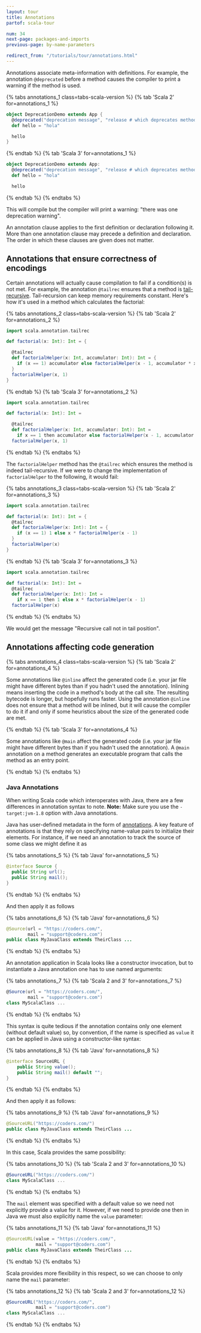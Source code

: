 ```yaml
---
layout: tour
title: Annotations
partof: scala-tour

num: 34
next-page: packages-and-imports
previous-page: by-name-parameters

redirect_from: "/tutorials/tour/annotations.html"
---
```


Annotations associate meta-information with definitions. For example, the annotation `@deprecated` before a method causes the compiler to print a warning if the method is used.

{% tabs annotations_1 class=tabs-scala-version %}
{% tab 'Scala 2' for=annotations_1 %}
```scala mdoc:fail
object DeprecationDemo extends App {
  @deprecated("deprecation message", "release # which deprecates method")
  def hello = "hola"

  hello
}
```
{% endtab %}
{% tab 'Scala 3' for=annotations_1 %}
```scala
object DeprecationDemo extends App:
  @deprecated("deprecation message", "release # which deprecates method")
  def hello = "hola"

  hello
```
{% endtab %}
{% endtabs %}

This will compile but the compiler will print a warning: "there was one deprecation warning".

An annotation clause applies to the first definition or declaration following it. More than one annotation clause may precede a definition and declaration. The order in which these clauses are given does not matter.


## Annotations that ensure correctness of encodings
Certain annotations will actually cause compilation to fail if a condition(s) is not met. For example, the annotation `@tailrec` ensures that a method is [tail-recursive](https://en.wikipedia.org/wiki/Tail_call). Tail-recursion can keep memory requirements constant. Here's how it's used in a method which calculates the factorial:

{% tabs annotations_2 class=tabs-scala-version %}
{% tab 'Scala 2' for=annotations_2 %}
```scala mdoc
import scala.annotation.tailrec

def factorial(x: Int): Int = {

  @tailrec
  def factorialHelper(x: Int, accumulator: Int): Int = {
    if (x == 1) accumulator else factorialHelper(x - 1, accumulator * x)
  }
  factorialHelper(x, 1)
}
```
{% endtab %}
{% tab 'Scala 3' for=annotations_2 %}
```scala
import scala.annotation.tailrec

def factorial(x: Int): Int =

  @tailrec
  def factorialHelper(x: Int, accumulator: Int): Int =
    if x == 1 then accumulator else factorialHelper(x - 1, accumulator * x)
  factorialHelper(x, 1)
```
{% endtab %}
{% endtabs %}

The `factorialHelper` method has the `@tailrec` which ensures the method is indeed tail-recursive. If we were to change the implementation of `factorialHelper` to the following, it would fail:

{% tabs annotations_3 class=tabs-scala-version %}
{% tab 'Scala 2' for=annotations_3 %}
```scala mdoc:fail
import scala.annotation.tailrec

def factorial(x: Int): Int = {
  @tailrec
  def factorialHelper(x: Int): Int = {
    if (x == 1) 1 else x * factorialHelper(x - 1)
  }
  factorialHelper(x)
}
```
{% endtab %}
{% tab 'Scala 3' for=annotations_3 %}
```scala
import scala.annotation.tailrec

def factorial(x: Int): Int =
  @tailrec
  def factorialHelper(x: Int): Int =
    if x == 1 then 1 else x * factorialHelper(x - 1)
  factorialHelper(x)
```
{% endtab %}
{% endtabs %}

We would get the message "Recursive call not in tail position".

## Annotations affecting code generation

{% tabs annotations_4 class=tabs-scala-version %}
{% tab 'Scala 2' for=annotations_4 %}

Some annotations like `@inline` affect the generated code (i.e. your jar file might have different bytes than if you hadn't used the annotation). Inlining means inserting the code in a method's body at the call site. The resulting bytecode is longer, but hopefully runs faster. Using the annotation `@inline` does not ensure that a method will be inlined, but it will cause the compiler to do it if and only if some heuristics about the size of the generated code are met.

{% endtab %}
{% tab 'Scala 3' for=annotations_4 %}

Some annotations like `@main` affect the generated code (i.e. your jar file might have different bytes than if you hadn't used the annotation). A `@main` annotation on a method generates an executable program that calls the method as an entry point.

{% endtab %}
{% endtabs %}

### Java Annotations ###
When writing Scala code which interoperates with Java, there are a few differences in annotation syntax to note.
**Note:** Make sure you use the `-target:jvm-1.8` option with Java annotations.

Java has user-defined metadata in the form of [annotations](https://docs.oracle.com/javase/tutorial/java/annotations/). A key feature of annotations is that they rely on specifying name-value pairs to initialize their elements. For instance, if we need an annotation to track the source of some class we might define it as

{% tabs annotations_5 %}
{% tab 'Java' for=annotations_5 %}
```java
@interface Source {
  public String url();
  public String mail();
}
```
{% endtab %}
{% endtabs %}

And then apply it as follows

{% tabs annotations_6 %}
{% tab 'Java' for=annotations_6 %}
```java
@Source(url = "https://coders.com/",
        mail = "support@coders.com")
public class MyJavaClass extends TheirClass ...
```
{% endtab %}
{% endtabs %}

An annotation application in Scala looks like a constructor invocation, but to instantiate a Java annotation one has to use named arguments:

{% tabs annotations_7 %}
{% tab 'Scala 2 and 3' for=annotations_7 %}
```scala
@Source(url = "https://coders.com/",
        mail = "support@coders.com")
class MyScalaClass ...
```
{% endtab %}
{% endtabs %}

This syntax is quite tedious if the annotation contains only one element (without default value) so, by convention, if the name is specified as `value` it can be applied in Java using a constructor-like syntax:

{% tabs annotations_8 %}
{% tab 'Java' for=annotations_8 %}
```java
@interface SourceURL {
    public String value();
    public String mail() default "";
}
```
{% endtab %}
{% endtabs %}

And then apply it as follows:

{% tabs annotations_9 %}
{% tab 'Java' for=annotations_9 %}
```java
@SourceURL("https://coders.com/")
public class MyJavaClass extends TheirClass ...
```
{% endtab %}
{% endtabs %}

In this case, Scala provides the same possibility:

{% tabs annotations_10 %}
{% tab 'Scala 2 and 3' for=annotations_10 %}
```scala
@SourceURL("https://coders.com/")
class MyScalaClass ...
```
{% endtab %}
{% endtabs %}

The `mail` element was specified with a default value so we need not explicitly provide a value for it.
However, if we need to provide one then in Java we must also explicitly name the `value` parameter:

{% tabs annotations_11 %}
{% tab 'Java' for=annotations_11 %}
```java
@SourceURL(value = "https://coders.com/",
           mail = "support@coders.com")
public class MyJavaClass extends TheirClass ...
```
{% endtab %}
{% endtabs %}

Scala provides more flexibility in this respect, so we can choose to only name the `mail` parameter:

{% tabs annotations_12 %}
{% tab 'Scala 2 and 3' for=annotations_12 %}
```scala
@SourceURL("https://coders.com/",
           mail = "support@coders.com")
class MyScalaClass ...
```
{% endtab %}
{% endtabs %}
